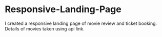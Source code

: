 # Responsive-Landing-Page
I created a responsive landing page of movie review and ticket booking. Details of movies taken using api link.
